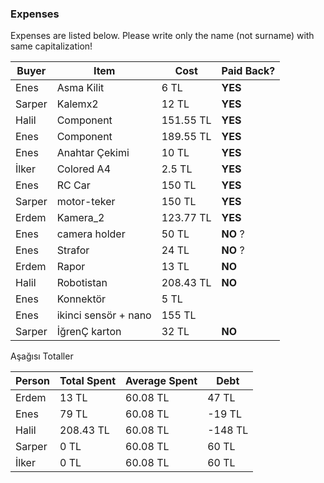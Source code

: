 ### Expenses

Expenses are listed below. 
Please write only the name (not surname) with same capitalization!

| Buyer  | Item  | Cost  | Paid Back?  |
|---|---|---|---|
| Enes   | Asma Kilit  | 6 TL |  **YES**  |
| Sarper | Kalemx2     | 12 TL  | **YES**  |
| Halil  | Component   | 151.55 TL  | **YES**  |
| Enes   | Component   | 189.55 TL  | **YES**  |
| Enes   | Anahtar Çekimi   | 10 TL  | **YES**  |
| İlker  | Colored A4  | 2.5 TL  | **YES** |
| Enes   | RC Car   | 150 TL  | **YES**  |
| Sarper | motor-teker    | 150 TL  | **YES**  |
| Erdem  | Kamera_2 | 123.77 TL | **YES** |
| Enes   | camera holder   | 50 TL  | **NO**  ?|
| Enes   | Strafor   | 24 TL  | **NO**  ?|
| Erdem   | Rapor   | 13 TL  | **NO**  |
| Halil | Robotistan | 208.43 TL | **NO** | 
| Enes | Konnektör | 5 TL || **NO** |
| Enes | ikinci sensör + nano | 155 TL || **NO** |
| Sarper | İğrenÇ karton   | 32 TL  | **NO**  |
Aşağısı Totaller



| Person | Total Spent  | Average Spent  | Debt  |
|---|---|---|---|
| Erdem  | 13 TL | 60.08 TL | 47 TL | Verdi
| Enes   | 79 TL | 60.08 TL | -19 TL  | Aldı
| Halil  | 208.43 TL | 60.08 TL | -148 TL |
| Sarper | 0 TL | 60.08 TL | 60 TL |
| İlker  | 0 TL | 60.08 TL | 60 TL |


